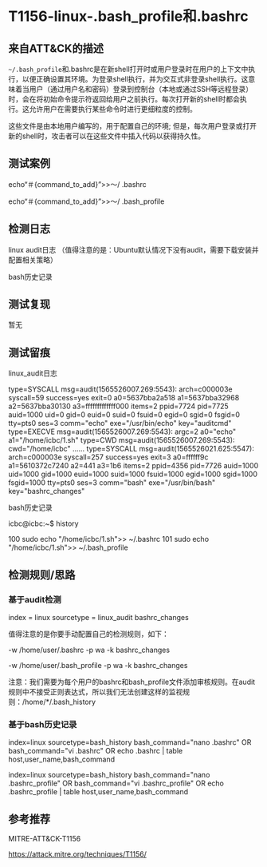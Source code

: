 # T1156-linux-.bash_profile和.bashrc

## 来自ATT&CK的描述

`~/.bash_profile`和.bashrc是在新shell打开时或用户登录时在用户的上下文中执行，以便正确设置其环境。为登录shell执行，并为交互式非登录shell执行。这意味着当用户（通过用户名和密码）登录到控制台（本地或通过SSH等远程登录）时，会在将初始命令提示符返回给用户之前执行。每次打开新的shell时都会执行。这允许用户在需要执行某些命令时进行更细粒度的控制。

这些文件是由本地用户编写的，用于配置自己的环境; 但是，每次用户登录或打开新的shell时，攻击者可以在这些文件中插入代码以获得持久性。

## 测试案例

echo“＃{command_to_add}”>>〜/ .bashrc

echo“＃{command_to_add}”>>〜/ .bash_profile

## 检测日志

linux audit日志 （值得注意的是：Ubuntu默认情况下没有audit，需要下载安装并配置相关策略）

bash历史记录

## 测试复现

暂无

## 测试留痕

linux_audit日志

type=SYSCALL msg=audit(1565526007.269:5543): arch=c000003e syscall=59 success=yes exit=0 a0=5637bba2a518 a1=5637bba32968 a2=5637bba30130 a3=fffffffffffff000 items=2 ppid=7724 pid=7725 auid=1000 uid=0 gid=0 euid=0 suid=0 fsuid=0 egid=0 sgid=0 fsgid=0 tty=pts0 ses=3 comm="echo" exe="/usr/bin/echo" key="auditcmd"
type=EXECVE msg=audit(1565526007.269:5543): argc=2 a0="echo" a1="/home/icbc/1.sh"
type=CWD msg=audit(1565526007.269:5543): cwd="/home/icbc"
......
type=SYSCALL msg=audit(1565526021.625:5547): arch=c000003e syscall=257 success=yes exit=3 a0=ffffff9c a1=5610372c7240 a2=441 a3=1b6 items=2 ppid=4356 pid=7726 auid=1000 uid=1000 gid=1000 euid=1000 suid=1000 fsuid=1000 egid=1000 sgid=1000 fsgid=1000 tty=pts0 ses=3 comm="bash" exe="/usr/bin/bash" key="bashrc_changes"

bash历史记录

icbc@icbc:~$ history

  100  sudo echo "/home/icbc/1.sh">> ~/.bashrc
  101  sudo echo "/home/icbc/1.sh">> ~/.bash_profile

## 检测规则/思路

### 基于audit检测

index = linux sourcetype = linux_audit bashrc_changes

值得注意的是你要手动配置自己的检测规则，如下：

-w /home/user/.bashrc -p wa -k bashrc_changes

-w /home/user/.bash_profile -p wa -k bashrc_changes

注意：我们需要为每个用户的bashrc和bash_profile文件添加审核规则。在audit规则中不接受正则表达式，所以我们无法创建这样的监视规则：/home/*/.bash_history

### 基于bash历史记录

index=linux sourcetype=bash_history bash_command="nano .bashrc" OR bash_command="vi .bashrc" OR echo .bashrc | table host,user_name,bash_command

index=linux sourcetype=bash_history bash_command="nano .bashrc_profile" OR bash_command="vi .bashrc_profile" OR echo .bashrc_profile | table host,user_name,bash_command

## 参考推荐

MITRE-ATT&CK-T1156

<https://attack.mitre.org/techniques/T1156/>
